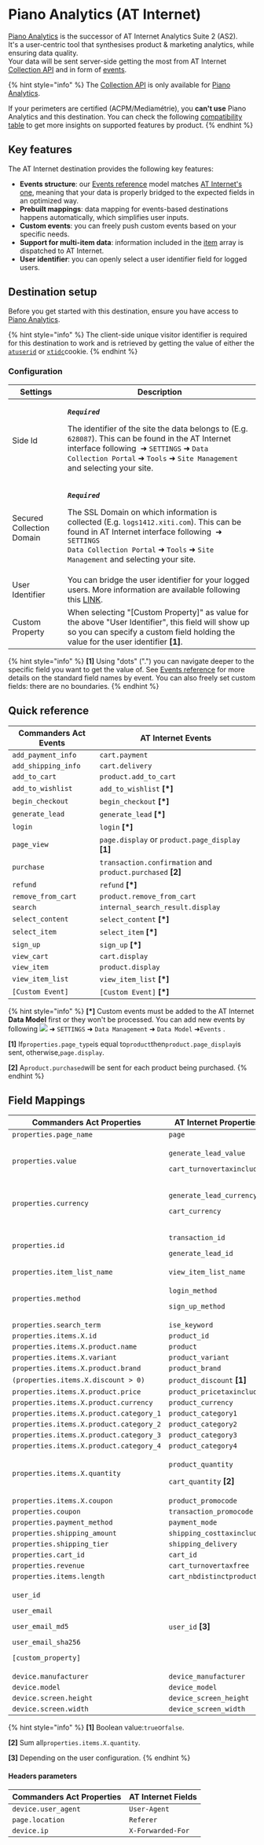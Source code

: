# Piano Analytics (AT Internet)

[Piano Analytics](https://developers.atinternet-solutions.com/piano-analytics-tagging-en/getting-started-piano-analytics-en/what-is-piano-analytics-tagging-en/) is the successor of AT Internet Analytics Suite 2 (AS2).\
It's a user-centric tool that synthesises product & marketing analytics, while ensuring data quality.\
Your data will be sent server-side getting the most from AT Internet [Collection API](https://developers.atinternet-solutions.com/piano-analytics-tagging-en/event-tagging-piano-analytics-en/events-pattern-en/) and in form of [events](https://developers.atinternet-solutions.com/piano-analytics-tagging-en/event-tagging-piano-analytics-en/standard-event-tagging-en/).

{% hint style="info" %}
The [Collection API](https://developers.atinternet-solutions.com/piano-analytics-tagging-en/event-tagging-piano-analytics-en/events-pattern-en/) is only available for [Piano Analytics](https://developers.atinternet-solutions.com/piano-analytics-tagging-en/getting-started-piano-analytics-en/what-is-piano-analytics-tagging-en/).

If your perimeters are certified (ACPM/Mediamétrie), you **can't use** Piano Analytics and this destination. You can check the following [compatibility table](https://developers.atinternet-solutions.com/piano-analytics-tagging-en/getting-started-piano-analytics-en/why-should-we-use-the-piano-analytics-tagging/#compatibility-table\_5) to get more insights on supported features by product.
{% endhint %}

## Key features

The AT Internet destination provides the following key features:

* **Events structure**: our [Events reference](https://community.commandersact.com/platform-x/developers/tracking/events-reference) model matches [AT Internet's one](https://developers.atinternet-solutions.com/piano-analytics-tagging-en/event-tagging-piano-analytics-en/standard-event-tagging-en/), meaning that your data is properly bridged to the expected fields in an optimized way.
* **Prebuilt mappings**: data mapping for events-based destinations happens automatically, which simplifies user inputs.
* **Custom events**: you can freely push custom events based on your specific needs.
* **Support for multi-item data**: information included in the [item](https://community.commandersact.com/platform-x/developers/tracking/events-reference#item) array is dispatched to AT Internet.
* **User identifier**: you can openly select a user identifier field for logged users.

## Destination setup

Before you get started with this destination, ensure you have access to [Piano Analytics](https://developers.atinternet-solutions.com/piano-analytics-tagging-en/getting-started-piano-analytics-en/what-is-piano-analytics-tagging-en/).

{% hint style="info" %}
The client-side unique visitor identifier is required for this destination to work and is retrieved by getting the value of either the [`atuserid`](https://developers.atinternet-solutions.com/as2-tagging-en/javascript-en/getting-started-javascript-en/at-internet-cookies-javascript-en/#smarttag-js\_0) or [`xtidc`](https://developers.atinternet-solutions.com/as2-tagging-en/javascript-en/getting-started-javascript-en/at-internet-cookies-javascript-en/#xtcore-js\_1)cookie.
{% endhint %}

### Configuration

| Settings                  | Description                                                                                                                                                                                                                                                                                                                                                                                                |
| ------------------------- | ---------------------------------------------------------------------------------------------------------------------------------------------------------------------------------------------------------------------------------------------------------------------------------------------------------------------------------------------------------------------------------------------------------- |
| Side Id                   | <p><em><strong><code>Required</code></strong></em></p><p>The identifier of the site the data belongs to (E.g. <code>628087</code>). This can be found in the AT Internet interface following <img src="../../../../.gitbook/assets/1.png" alt=""> ➜ <code>SETTINGS</code> ➜ <code>Data Collection Portal</code> ➜ <code>Tools</code> ➜ <code>Site Management</code> and selecting your site.</p>           |
| Secured Collection Domain | <p><em><strong><code>Required</code></strong></em></p><p>The SSL Domain on which information is collected (E.g. <code>logs1412.xiti.com</code>). This can be found in AT Internet interface following <img src="../../../../.gitbook/assets/1.png" alt=""> ➜ <code>SETTINGS</code><br><code>Data Collection Portal</code> ➜ <code>Tools</code> ➜ <code>Site Management</code> and selecting your site.</p> |
| User Identifier           | You can bridge the user identifier for your logged users. More information are available following this [LINK](https://developers.atinternet-solutions.com/piano-analytics-tagging-en/event-tagging-piano-analytics-en/standard-event-tagging-en/#user\_1).                                                                                                                                                |
| Custom Property           | When selecting "\[Custom Property]" as value for the above "User Identifier", this field will show up so you can specify a custom field holding the value for the user identifier **\[1]**.                                                                                                                                                                                                                |

{% hint style="info" %}
**\[1]** Using "dots" (".") you can navigate deeper to the specific field you want to get the value of. See [Events reference](https://community.commandersact.com/platform-x/developers/tracking/events-reference) for more details on the standard field names by event. You can also freely set custom fields: there are no boundaries.
{% endhint %}

## Quick reference

| Commanders Act Events | AT Internet Events                                          |
| --------------------- | ----------------------------------------------------------- |
| `add_payment_info`    | `cart.payment`                                              |
| `add_shipping_info`   | `cart.delivery`                                             |
| `add_to_cart`         | `product.add_to_cart`                                       |
| `add_to_wishlist`     | `add_to_wishlist` **\[\*]**                                 |
| `begin_checkout`      | `begin_checkout` **\[\*]**                                  |
| `generate_lead`       | `generate_lead` **\[\*]**                                   |
| `login`               | `login` **\[\*]**                                           |
| `page_view`           | `page.display` or `product.page_display` **\[1]**           |
| `purchase`            | `transaction.confirmation` and `product.purchased` **\[2]** |
| `refund`              | `refund` **\[\*]**                                          |
| `remove_from_cart`    | `product.remove_from_cart`                                  |
| `search`              | `internal_search_result.display`                            |
| `select_content`      | `select_content` **\[\*]**                                  |
| `select_item`         | `select_item` **\[\*]**                                     |
| `sign_up`             | `sign_up` **\[\*]**                                         |
| `view_cart`           | `cart.display`                                              |
| `view_item`           | `product.display`                                           |
| `view_item_list`      | `view_item_list` **\[\*]**                                  |
| `[Custom Event]`      | `[Custom Event]` **\[\*]**                                  |

{% hint style="info" %}
**\[\*]** Custom events must be added to the AT Internet **Data Model** first or they won't be processed. You can add new events by following ![](../../../../.gitbook/assets/1.png) ➜ `SETTINGS` ➜ `Data Management` ➜ `Data Model` ➜`Events` .

**\[1]** If`properties.page_type`is equal to`product`then`product.page_display`is sent, otherwise,`page.display`.

**\[2]** A`product.purchased`will be sent for each product being purchased.
{% endhint %}

## Field Mappings

| Commanders Act Properties                                                                                                                                             | AT Internet Properties                                                                     |
| --------------------------------------------------------------------------------------------------------------------------------------------------------------------- | ------------------------------------------------------------------------------------------ |
| `properties.page_name`                                                                                                                                                | `page`                                                                                     |
| `properties.value`                                                                                                                                                    | <p><code>generate_lead_value</code></p><p><code>cart_turnovertaxincluded</code></p>        |
| `properties.currency`                                                                                                                                                 | <p><code>generate_lead_currency</code></p><p><code>cart_currency</code></p>                |
| `properties.id`                                                                                                                                                       | <p><code>transaction_id</code></p><p><code>generate_lead_id</code></p>                     |
| `properties.item_list_name`                                                                                                                                           | `view_item_list_name`                                                                      |
| `properties.method`                                                                                                                                                   | <p><code>login_method</code></p><p><code>sign_up_method</code></p>                         |
| `properties.search_term`                                                                                                                                              | `ise_keyword`                                                                              |
| `properties.items.X.id`                                                                                                                                               | `product_id`                                                                               |
| `properties.items.X.product.name`                                                                                                                                     | `product`                                                                                  |
| `properties.items.X.variant`                                                                                                                                          | `product_variant`                                                                          |
| `properties.items.X.product.brand`                                                                                                                                    | `product_brand`                                                                            |
| `(properties.items.X.discount > 0)`                                                                                                                                   | `product_discount` **\[1]**                                                                |
| `properties.items.X.product.price`                                                                                                                                    | `product_pricetaxincluded`                                                                 |
| `properties.items.X.product.currency`                                                                                                                                 | `product_currency`                                                                         |
| `properties.items.X.product.category_1`                                                                                                                               | `product_category1`                                                                        |
| `properties.items.X.product.category_2`                                                                                                                               | `product_category2`                                                                        |
| `properties.items.X.product.category_3`                                                                                                                               | `product_category3`                                                                        |
| `properties.items.X.product.category_4`                                                                                                                               | `product_category4`                                                                        |
| `properties.items.X.quantity`                                                                                                                                         | <p><code>product_quantity</code></p><p><code>cart_quantity</code> <strong>[2]</strong></p> |
| `properties.items.X.coupon`                                                                                                                                           | `product_promocode`                                                                        |
| `properties.coupon`                                                                                                                                                   | `transaction_promocode`                                                                    |
| `properties.payment_method`                                                                                                                                           | `payment_mode`                                                                             |
| `properties.shipping_amount`                                                                                                                                          | `shipping_costtaxincluded`                                                                 |
| `properties.shipping_tier`                                                                                                                                            | `shipping_delivery`                                                                        |
| `properties.cart_id`                                                                                                                                                  | `cart_id`                                                                                  |
| `properties.revenue`                                                                                                                                                  | `cart_turnovertaxfree`                                                                     |
| `properties.items.length`                                                                                                                                             | `cart_nbdistinctproduct`                                                                   |
| <p><code>user_id</code></p><p><code>user_email</code></p><p><code>user_email_md5</code></p><p><code>user_email_sha256</code></p><p><code>[custom_property]</code></p> | `user_id` **\[3]**                                                                         |
| `device.manufacturer`                                                                                                                                                 | `device_manufacturer`                                                                      |
| `device.model`                                                                                                                                                        | `device_model`                                                                             |
| `device.screen.height`                                                                                                                                                | `device_screen_height`                                                                     |
| `device.screen.width`                                                                                                                                                 | `device_screen_width`                                                                      |

{% hint style="info" %}
**\[1]** Boolean value:`true`or`false`.

**\[2]** Sum all`properties.items.X.quantity`.

**\[3]** Depending on the user configuration.
{% endhint %}

#### Headers parameters

| Commanders Act Properties | AT Internet Fields |
| ------------------------- | ------------------ |
| `device.user_agent`       | `User-Agent`       |
| `page.location`           | `Referer`          |
| `device.ip`               | `X-Forwarded-For`  |
